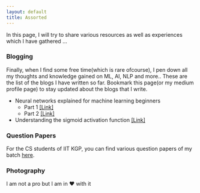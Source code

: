 ```yaml
---
layout: default
title: Assorted
---
```

In this page, I will try to share various resources as well as experiences which I have gathered ...
### Blogging
Finally, when I find some free time(which is rare ofcourse), I pen down all my thoughts and knowledge gained on ML, AI, NLP and more.. These are the list of the blogs I have written so far. Bookmark this page(or my medium profile page) to stay updated about the blogs that I write.  
* Neural networks explained for machine learning beginners
  * Part 1 [\[Link\]](https://medium.com/@randomthingsinshort/neural-networks-explained-for-machine-learning-beginners-cff7e4c7fc5c)
  * Part 2 [\[Link\]](https://medium.com/@randomthingsinshort/neural-networks-explained-for-machine-learning-beginners-b2acc4d24a95)
* Understanding the sigmoid activation function [\[Link\]](https://medium.com/@randomthingsinshort/understanding-the-learning-of-sigmoid-activations-in-a-neural-network-2e1b2fc27db7)

### Question Papers
For the CS students of IIT KGP, you can find various question papers of my batch [here](https://drive.google.com/open?id=119-uZHP9iX56l1MbTCnPceoVJtizJFDK).

### Photography
I am not a pro but I am in ❤️ with it 
